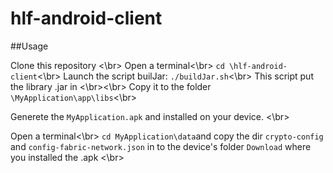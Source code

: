 # hlf-android-client


##Usage

Clone this repository <\br>
Open a terminal<\br>
`cd \hlf-android-client`<\br>
Launch the script builJar: `./buildJar.sh`<\br>
This script put the library .jar in <\br><\br>
Copy it to the folder  `\MyApplication\app\libs`<\br>

Generete the `MyApplication.apk` and installed on your device. <\br>

Open a terminal<\br>
`cd MyApplication\data`and copy the dir `crypto-config` and `config-fabric-network.json` in to the device's folder `Download` where you installed the .apk <\br>
